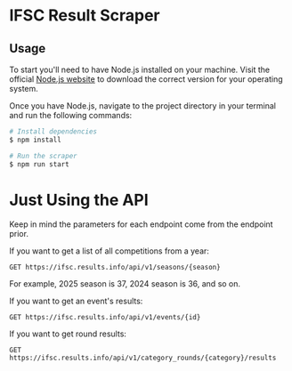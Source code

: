 # IFSC Result Scraper

## Usage

To start you'll need to have Node.js installed on your machine. Visit the official [Node.js website](https://nodejs.org/en/download) to download the correct version for your operating system.

Once you have Node.js, navigate to the project directory in your terminal and run the following commands:

```bash
# Install dependencies
$ npm install
```

```bash
# Run the scraper
$ npm run start
```

# Just Using the API

Keep in mind the parameters for each endpoint come from the endpoint prior.

If you want to get a list of all competitions from a year:

```
GET https://ifsc.results.info/api/v1/seasons/{season}
```

For example, 2025 season is 37, 2024 season is 36, and so on.

If you want to get an event's results:

```
GET https://ifsc.results.info/api/v1/events/{id}
```

If you want to get round results:

```
GET https://ifsc.results.info/api/v1/category_rounds/{category}/results
```

